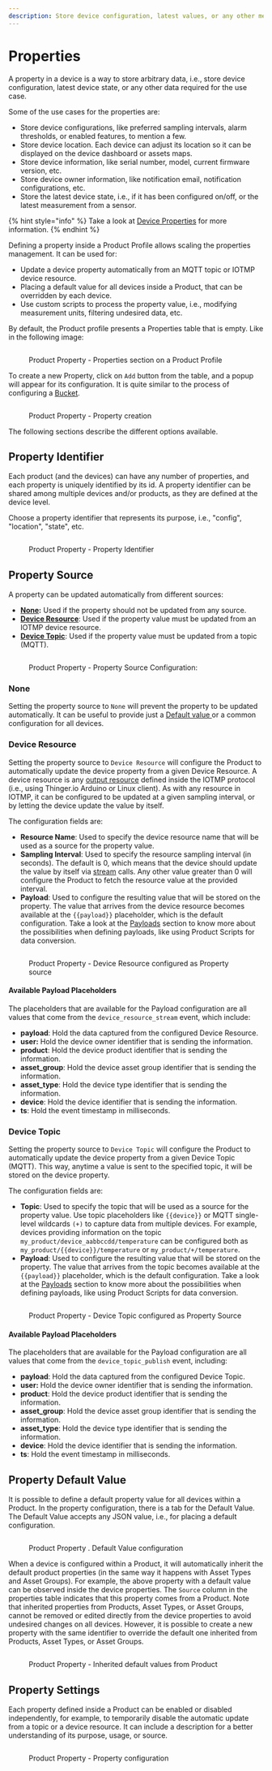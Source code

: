 ```yaml
---
description: Store device configuration, latest values, or any other metadata.
---
```


# Properties

A property in a device is a way to store arbitrary data, i.e., store device configuration, latest device state, or any other data required for the use case.&#x20;

Some of the use cases for the properties are:

* Store device configurations, like preferred sampling intervals, alarm thresholds, or enabled features, to mention a few.
* Store device location. Each device can adjust its location so it can be displayed on the device dashboard or assets maps.
* Store device information, like serial number, model, current firmware version, etc.
* Store device owner information, like notification email, notification configurations, etc.
* Store the latest device state, i.e., if it has been configured on/off, or the latest measurement from a sensor.

{% hint style="info" %}
Take a look at [Device Properties](../../features/devices-administration.md#device-properties) for more information.
{% endhint %}

Defining a property inside a Product Profile allows scaling the properties management. It can be used for:

* Update a device property automatically from an MQTT topic or IOTMP device resource.
* Placing a default value for all devices inside a Product, that can be overridden by each device.&#x20;
* Use custom scripts to process the property value, i.e., modifying measurement units, filtering undesired data, etc.

By default, the Product profile presents a Properties table that is empty. Like in the following image:

<figure><img src="../../.gitbook/assets/image (5).png" alt=""><figcaption><p>Product Property - Properties section on a Product Profile</p></figcaption></figure>

To create a new Property, click on `Add` button from the table, and a popup will appear for its configuration. It is quite similar to the process of configuring a [Bucket](buckets.md).

<figure><img src="../../.gitbook/assets/image (67).png" alt=""><figcaption><p>Product Property - Property creation</p></figcaption></figure>

The following sections describe the different options available.

## Property Identifier

Each product (and the devices) can have any number of properties, and each property is uniquely identified by its id. A property identifier can be shared among multiple devices and/or products, as they are defined at the device level.

Choose a property identifier that represents its purpose, i.e., "config", "location", "state", etc.&#x20;

<figure><img src="../../.gitbook/assets/image (42).png" alt=""><figcaption><p>Product Property - Property Identifier</p></figcaption></figure>

## Property Source

A property can be updated automatically from different sources:

* [**None**](properties.md#none)**:** Used if the property should not be updated from any source.
* [**Device Resource**](properties.md#device-resource): Used if the property value must be updated from an IOTMP device resource.
* [**Device Topic**](properties.md#device-topic): Used if the property value must be updated from a topic (MQTT).

<figure><img src="../../.gitbook/assets/image (56).png" alt=""><figcaption><p>Product Property - Property Source Configuration: </p></figcaption></figure>

### None

Setting the property source to `None` will prevent the property to be updated automatically. It can be useful to provide just a [Default value ](properties.md#property-default-value)or a common configuration for all devices.

### Device Resource

Setting the property source to `Device Resource` will configure the Product to automatically update the device property from a given Device Resource. A device resource is any [output resource](../../coding-guide.md#output-resources) defined inside the IOTMP protocol (i.e., using Thinger.io Arduino or Linux client). As with any resource in IOTMP, it can be configured to be updated at a given sampling interval, or by letting the device update the value by itself.

The configuration fields are:

* **Resource Name**: Used to specify the device resource name that will be used as a source for the property value.
* **Sampling Interval**: Used to specify the resource sampling interval (in seconds). The default is 0, which means that the device should update the value by itself via [stream](../../coding-guide.md#streaming-resource-data) calls. Any other value greater than 0 will configure the Product to fetch the resource value at the provided interval. &#x20;
* **Payload**: Used to configure the resulting value that will be stored on the property. The value that arrives from the device resource becomes available at the `{{payload}}` placeholder, which is the default configuration. Take a look at the [Payloads](payloads.md) section to know more about the possibilities when defining payloads, like using Product Scripts for data conversion.

<figure><img src="../../.gitbook/assets/image (63).png" alt=""><figcaption><p>Product Property - Device Resource configured as Property source</p></figcaption></figure>

#### Available Payload Placeholders

The placeholders that are available for the Payload configuration are all values that come from the `device_resource_stream` event, which include:

* **payload**: Hold the data captured from the configured Device Resource.
* **user:** Hold the device owner identifier that is sending the information.
* **product**: Hold the device product identifier that is sending the information.
* **asset\_group**: Hold the device asset group identifier that is sending the information.
* **asset\_type**: Hold the device type identifier that is sending the information.
* **device**: Hold the device identifier that is sending the information.
* **ts**: Hold the event timestamp in milliseconds.

### Device Topic

Setting the property source to `Device Topic` will configure the Product to automatically update the device property from a given Device Topic (MQTT). This way, anytime a value is sent to the specified topic, it will be stored on the device property.

The configuration fields are:

* **Topic**: Used to specify the topic that will be used as a source for the property value. Use topic placeholders like `{{device}}` or MQTT single-level wildcards `(+)` to capture data from multiple devices. For example, devices providing information on the topic `my_product/device_aabbccdd/temperature` can be configured both as `my_product/{{device}}/temperature` or `my_product/+/temperature`.
* **Payload**: Used to configure the resulting value that will be stored on the property. The value that arrives from the topic becomes available at the `{{payload}}` placeholder, which is the default configuration. Take a look at the [Payloads](payloads.md) section to know more about the possibilities when defining payloads, like using Product Scripts for data conversion.

<figure><img src="../../.gitbook/assets/image (19).png" alt=""><figcaption><p>Product Property - Device Topic configured as Property Source</p></figcaption></figure>

#### Available Payload Placeholders

The placeholders that are available for the Payload configuration are all values that come from the `device_topic_publish` event, including:

* **payload**: Hold the data captured from the configured Device Topic.
* **user:** Hold the device owner identifier that is sending the information.
* **product**: Hold the device product identifier that is sending the information.
* **asset\_group**: Hold the device asset group identifier that is sending the information.
* **asset\_type**: Hold the device type identifier that is sending the information.
* **device**: Hold the device identifier that is sending the information.
* **ts**: Hold the event timestamp in milliseconds.

## Property Default Value

It is possible to define a default property value for all devices within a Product. In the property configuration, there is a tab for the Default Value. The Default Value accepts any JSON value, i.e., for placing a default configuration.

<figure><img src="../../.gitbook/assets/image (3).png" alt=""><figcaption><p>Product Property . Default Value configuration</p></figcaption></figure>

When a device is configured within a Product, it will automatically inherit the default product properties (in the same way it happens with Asset Types and Asset Groups). For example, the above property with a default value can be observed inside the device properties. The `Source` column in the properties table indicates that this property comes from a Product. Note that inherited properties from Products, Asset Types, or Asset Groups, cannot be removed or edited directly from the device properties to avoid undesired changes on all devices. However, it is possible to create a new property with the same identifier to override the default one inherited from Products, Asset Types, or Asset Groups.

<figure><img src="../../.gitbook/assets/image (20).png" alt=""><figcaption><p>Product Property - Inherited default values from Product</p></figcaption></figure>

## Property Settings

Each property defined inside a Product can be enabled or disabled independently, for example, to temporarily disable the automatic update from a topic or a device resource. It can include a description for a better understanding of its purpose, usage, or source.

<figure><img src="../../.gitbook/assets/image (53).png" alt=""><figcaption><p>Product Property - Property configuration</p></figcaption></figure>
